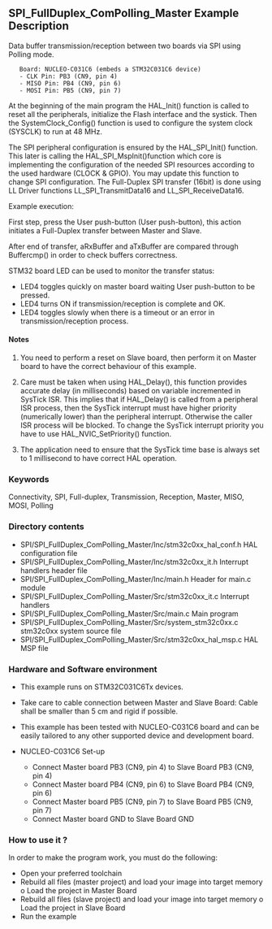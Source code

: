 ## <b>SPI_FullDuplex_ComPolling_Master Example Description</b>

Data buffer transmission/reception between two boards via SPI using Polling mode.

       Board: NUCLEO-C031C6 (embeds a STM32C031C6 device)
       - CLK Pin: PB3 (CN9, pin 4)
       - MISO Pin: PB4 (CN9, pin 6)
       - MOSI Pin: PB5 (CN9, pin 7)

At the beginning of the main program the HAL_Init() function is called to reset
all the peripherals, initialize the Flash interface and the systick.
Then the SystemClock_Config() function is used to configure the system
clock (SYSCLK) to run at 48 MHz.

The SPI peripheral configuration is ensured by the HAL_SPI_Init() function.
This later is calling the HAL_SPI_MspInit()function which core is implementing
the configuration of the needed SPI resources according to the used hardware (CLOCK &
GPIO). You may update this function to change SPI configuration.
The Full-Duplex SPI transfer (16bit) is done using LL Driver functions
LL_SPI_TransmitData16 and LL_SPI_ReceiveData16.

Example execution:

First step, press the User push-button (User push-button), this action initiates a Full-Duplex transfer
between Master and Slave.

After end of transfer, aRxBuffer and aTxBuffer are compared through Buffercmp() in order to
check buffers correctness.

STM32 board LED can be used to monitor the transfer status:

 - LED4 toggles quickly on master board waiting User push-button to be pressed.
 - LED4 turns ON if transmission/reception is complete and OK.
 - LED4 toggles slowly when there is a timeout or an error in transmission/reception process.   

#### <b>Notes</b>

 1. You need to perform a reset on Slave board, then perform it on Master board
    to have the correct behaviour of this example.

 2. Care must be taken when using HAL_Delay(), this function provides accurate delay (in milliseconds)
    based on variable incremented in SysTick ISR. This implies that if HAL_Delay() is called from
    a peripheral ISR process, then the SysTick interrupt must have higher priority (numerically lower)
    than the peripheral interrupt. Otherwise the caller ISR process will be blocked.
    To change the SysTick interrupt priority you have to use HAL_NVIC_SetPriority() function.

 3. The application need to ensure that the SysTick time base is always set to 1 millisecond
    to have correct HAL operation.

### <b>Keywords</b>

Connectivity, SPI, Full-duplex, Transmission, Reception, Master, MISO, MOSI, Polling

### <b>Directory contents</b>

  - SPI/SPI_FullDuplex_ComPolling_Master/Inc/stm32c0xx_hal_conf.h    HAL configuration file
  - SPI/SPI_FullDuplex_ComPolling_Master/Inc/stm32c0xx_it.h          Interrupt handlers header file
  - SPI/SPI_FullDuplex_ComPolling_Master/Inc/main.h                  Header for main.c module
  - SPI/SPI_FullDuplex_ComPolling_Master/Src/stm32c0xx_it.c          Interrupt handlers
  - SPI/SPI_FullDuplex_ComPolling_Master/Src/main.c                  Main program
  - SPI/SPI_FullDuplex_ComPolling_Master/Src/system_stm32c0xx.c      stm32c0xx system source file
  - SPI/SPI_FullDuplex_ComPolling_Master/Src/stm32c0xx_hal_msp.c     HAL MSP file

### <b>Hardware and Software environment</b>

  - This example runs on STM32C031C6Tx devices.

  - Take care to cable connection between Master and Slave Board:
    Cable shall be smaller than 5 cm and rigid if possible.

  - This example has been tested with NUCLEO-C031C6 board and can be
    easily tailored to any other supported device and development board.

  - NUCLEO-C031C6 Set-up

    - Connect Master board PB3 (CN9, pin 4) to Slave Board PB3 (CN9, pin 4)
    - Connect Master board PB4 (CN9, pin 6) to Slave Board PB4 (CN9, pin 6)
    - Connect Master board PB5 (CN9, pin 7) to Slave Board PB5 (CN9, pin 7)
    - Connect Master board GND to Slave Board GND

### <b>How to use it ?</b>

In order to make the program work, you must do the following:

 - Open your preferred toolchain
 - Rebuild all files (master project) and load your image into target memory
    o Load the project in Master Board
 - Rebuild all files (slave project) and load your image into target memory
    o Load the project in Slave Board
 - Run the example